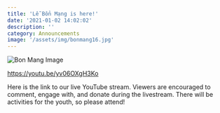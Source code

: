 ```yaml
---
title: 'Lễ Bổn Mạng is here!'
date: '2021-01-02 14:02:02'
description: ''
category: Announcements
image: '/assets/img/bonmang16.jpg'
---
```


![Bon Mang Image](/assets/images/bonmang16.jpg)

https://youtu.be/yv06OXgH3Ko

Here is the link to our live YouTube stream. Viewers are encouraged to comment, engage with, and donate during the livestream. There will be activities for the youth, so please attend!
